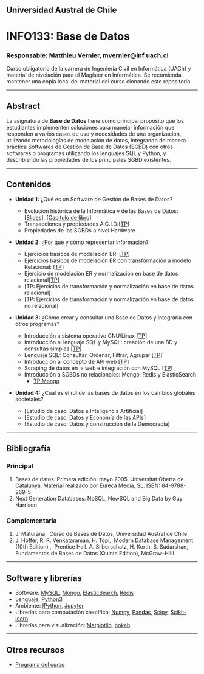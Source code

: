 ## Universidad Austral de Chile

# INFO133: Base de Datos

### Responsable: Matthieu Vernier, mvernier@inf.uach.cl

Curso obligatorio de la carrera de Ingeniería Civil en Informática (UACh) y material de nivelación para el Magíster en Informática. Se recomienda mantener una copia local del material del curso clonando este repositorio. 

***
## Abstract

La asignatura de **Base de Datos** tiene como principal propósito que los estudiantes implementen soluciones para manejar información que responden a varios casos de uso y necesidades de una organización, utilizando metodologías de modelación de datos, integrando de manera práctica Softwares de Gestión de Base de Datos (SGBD) con otros softwares o programas utilizando los lenguajes SQL y Python, y describiendo las propiedades de los principales SGBD existentes.


***
## Contenidos

- **Unidad 1:** ¿Qué es un Software de Gestión de Bases de Datos?
	- Evolución histórica de la Informática y de las Bases de Datos: [[Slides]](unidad1/slides-Maturana2012.pdf), [[Capitulo de libro]](unidad1/capitulo1.pdf)
	- Transacciones y propiedades A.C.I.D:[[TP]](unidad1/transacciones.md)
	- Propiedades de los SGBDs a nivel Hardware

- **Unidad 2:** ¿Por qué y cómo representar información?
	- Ejercicios básicos de modelación ER: [[TP]](unidad2/tp-ejercicios-básicosER.md)
	- Ejercicios básicos de modelación ER con transformación a modelo Relacional: [[TP]](unidad2/tp-ejercicios-básicosER.md)
	- Ejercicio de modelación ER y normalización en base de datos relacional[[TP]](unidad2/ejercicio1.md)
	- [TP: Ejercicios de transformación y normalización en base de datos relacional]
	- [TP: Ejercicios de transformación y normalización en base de datos no relacional]	

- **Unidad 3:** ¿Cómo crear y consultar una Base de Datos y integrarla con otros programas?
	- Introducción a sistema operativo GNU/Linux [[TP]](unidad3/tp-linux.md)
	- Introducción al lenguaje SQL y MySQL: creación de una BD y consultas simples [[TP]](unidad3/tp-sql1.md)
	- Lenguaje SQL: Consultar, Ordenar, Filtrar, Agrupar [[TP]](unidad3/tp-sql2.md)
	- Introducción al concepto de API web [[TP]](unidad3/TP_IntroduccionAPI_FlaskPython.ipynb)
	- Scraping de datos en la web e integración con MySQL [[TP]](unidad3/tp-scraping.ipynb)
	- Introducción a SGBDs no relacionales: Mongo, Redis y ElasticSearch
        - [TP Mongo](tp-mongo.ipynb)
        
- **Unidad 4:** ¿Cuál es el rol de las bases de datos en los cambios globales societales?
	- [Estudio de caso: Datos e Inteligencia Artificial]
	- [Estudio de caso: Datos y Economía de las APIs]
	- [Estudio de caso: Datos y construcción de la Democracía]

***
## Bibliografía 


### Principal
1. Bases de datos. Primera edición: mayo 2005. Universitat Oberta de Catalunya. Material realizado por Eureca Media, SL. ISBN:
84-9788-269-5
1. Next Generation Databases: NoSQL, NewSQL and Big Data by Guy Harrison

### Complementaria
1. J. Maturana, ​ Curso de Bases de Datos, Universidad Austral de Chile
1. J. Hoffer, R. R. Venkataraman, H. Topi, ​ Modern Database Management (10th Edition) , ​ Prentice Hall.
A. Silberschatz, H. Korth, S. Sudarshan, ​ Fundamentos de Bases de Datos (Quinta Edition), ​ McGraw-HiIll

***
## Software y librerías

- Software: [MySQL](https://www.mysql.com/), [Mongo](https://www.mongodb.com/), [ElasticSearch](https://www.elastic.co/products/elasticsearch), [Redis](https://redis.io/)
- Lenguaje: [Python3](https://docs.python.org/3/)
- Ambiente: [IPython](https://ipython.org), [Jupyter](https://jupyter.org/)
- Librerías para computación científica: [Numpy](http://www.numpy.org/), [Pandas](https://pandas.pydata.org/), [Scipy](https://www.scipy.org/), [Scikit-learn](https://bokeh.pydata.org/en/latest/)
- Librerías para visualización: [Matplotlib](https://matplotlib.org/), [bokeh](https://bokeh.pydata.org/en/latest/)


***
## Otros recursos


- [Programa del curso](Programa_INFO133_BaseDeDatos_2019.pdf)




